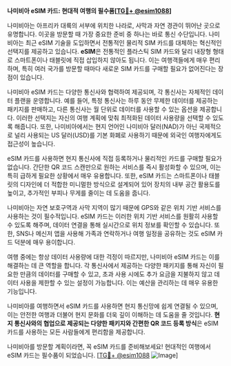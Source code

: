 **나미비아 eSIM 카드: 현대적 여행의 필수품[[TG💪+ @esim1088](https://t.me/s/esim1088)]**

나미비아는 아프리카 대륙의 서부에 위치한 나라로, 사막과 자연 경관이 뛰어난 곳으로 유명합니다. 이곳을 방문할 때 가장 중요한 준비 중 하나는 바로 통신 수단입니다. 나미비아는 최근 eSIM 기술을 도입하면서 전통적인 물리적 SIM 카드를 대체하는 혁신적인 선택지를 제공하고 있습니다. **eSIM**은 전통적인 플라스틱 SIM 카드와 달리 내장형 형태로 스마트폰이나 태블릿에 직접 삽입하지 않아도 됩니다. 이는 여행객들에게 매우 편리하며, 특히 여러 국가를 방문할 때마다 새로운 SIM 카드를 구매할 필요가 없어진다는 장점이 있습니다.

나미비아 eSIM 카드는 다양한 통신사와 협력하여 제공되며, 각 통신사는 자체적인 데이터 플랜을 운영합니다. 예를 들어, 특정 통신사는 하루 동안 무제한 데이터를 제공하는 패키지를 판매하고, 다른 통신사는 월 단위로 데이터를 사용할 수 있는 옵션을 제공합니다. 이러한 선택지는 자신의 여행 계획에 맞춰 최적화된 데이터 사용량을 선택할 수 있도록 해줍니다. 또한, 나미비아에서는 현지 언어인 나미비아 달러(NAD)가 아닌 국제적으로 널리 사용되는 US 달러(USD)를 기본 화폐로 사용하기 때문에 외국인 여행자에게도 접근성이 높습니다.

eSIM 카드를 사용하면 현지 통신사에 직접 등록하거나 물리적인 카드를 구매할 필요가 없습니다. 간단한 QR 코드 스캔만으로 원하는 서비스를 즉시 활성화할 수 있으며, 이는 특히 급하게 필요한 상황에서 매우 유용합니다. 또한, eSIM 카드는 스마트폰이나 태블릿의 디자인에 더 적합한 미니멀한 방식으로 설계되어 있어 장치의 내부 공간 활용도를 높이고, 추가적인 부피나 무게를 줄이는 데 도움을 줍니다.

나미비아는 자연 보호구역과 사막 지역이 많기 때문에 GPS와 같은 위치 기반 서비스를 사용하는 것이 필수적입니다. eSIM 카드는 이러한 위치 기반 서비스를 원활히 사용할 수 있도록 해주며, 데이터 연결을 통해 실시간으로 위치 정보를 확인할 수 있습니다. 또한, SNS나 메신저 앱을 사용해 가족과 연락하거나 여행 일정을 공유하는 것도 eSIM 카드 덕분에 매우 용이합니다.

여행 중에는 항상 데이터 사용량에 대한 걱정이 따르지만, 나미비아 eSIM 카드는 이를 해결하는 데 큰 역할을 합니다. 각 통신사에서 제공하는 다양한 패키지를 통해 자신이 필요한 만큼의 데이터를 구매할 수 있고, 초과 사용 시에도 추가 요금을 지불하지 않고 데이터 사용을 제한할 수 있는 설정이 가능합니다. 이는 예산을 관리하는 데 매우 유용한 기능입니다.

나미비아를 여행하면서 eSIM 카드를 사용하면 현지 통신망에 쉽게 연결될 수 있으며, 이는 안전한 여행과 더불어 현지 문화를 더욱 깊이 이해하는 데 도움을 줄 것입니다. **현지 통신사와의 협업으로 제공되는 다양한 패키지와 간편한 QR 코드 등록 방식**은 eSIM 카드를 사용하는 모든 사람들에게 편리함을 제공합니다.

나미비아를 방문할 계획이라면, 꼭 eSIM 카드를 준비해보세요! 현대적인 여행에서 eSIM 카드는 필수품이 되었습니다. [[TG💪+ @esim1088](https://t.me/s/esim1088) ![Image](https://i.postimg.cc/Y0z9fWf4/image.png)]